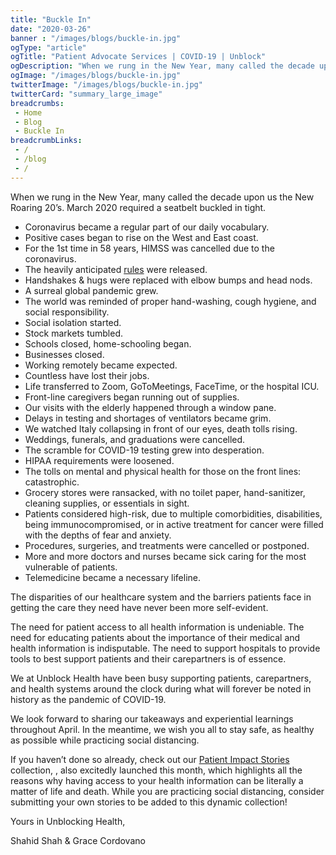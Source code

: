 ```yaml
--- 
title: "Buckle In"
date: "2020-03-26"
banner : "/images/blogs/buckle-in.jpg"
ogType: "article"
ogTitle: "Patient Advocate Services | COVID-19 | Unblock"
ogDescription: "When we rung in the New Year, many called the decade upon us the New Roaring 20’s. March 2020 required a seatbelt buckled in tight."
ogImage: "/images/blogs/buckle-in.jpg"
twitterImage: "/images/blogs/buckle-in.jpg"
twitterCard: "summary_large_image"
breadcrumbs:
 - Home
 - Blog
 - Buckle In
breadcrumbLinks:
 - / 
 - /blog
 - / 
---
```


When we rung in the New Year, many called the decade upon us the New Roaring 20’s. March 2020 required a seatbelt buckled in tight.

- Coronavirus became a regular part of our daily vocabulary.
- Positive cases began to rise on the West and East coast.
- For the 1st time in 58 years, HIMSS was cancelled due to the coronavirus.
- The heavily anticipated <a href="https://www.healthit.gov/curesrule/" target="_blank">rules</a> were released.
- Handshakes & hugs were replaced with elbow bumps and head nods.
- A surreal global pandemic grew.
- The world was reminded of proper hand-washing, cough hygiene, and social responsibility.
- Social isolation started.
- Stock markets tumbled.
- Schools closed, home-schooling began.
- Businesses closed.
- Working remotely became expected.
- Countless have lost their jobs.
- Life transferred to Zoom, GoToMeetings, FaceTime, or the hospital ICU.
- Front-line caregivers began running out of supplies.
- Our visits with the elderly happened through a window pane.
- Delays in testing and shortages of ventilators became grim.
- We watched Italy collapsing in front of our eyes, death tolls rising.
- Weddings, funerals, and graduations were cancelled.
- The scramble for COVID-19 testing grew into desperation.
- HIPAA requirements were loosened.
- The tolls on mental and physical health for those on the front lines: catastrophic.
- Grocery stores were ransacked, with no toilet paper, hand-sanitizer, cleaning supplies, or essentials in sight.
- Patients considered high-risk, due to multiple comorbidities, disabilities, being immunocompromised, or in active treatment for cancer were filled with the depths of fear and anxiety.
- Procedures, surgeries, and treatments were cancelled or postponed.
- More and more doctors and nurses became sick caring for the most vulnerable of patients.
- Telemedicine became a necessary lifeline.

The disparities of our healthcare system and the barriers patients face in getting the care they need have never been more self-evident.

The need for patient access to all health information is undeniable.  The need for educating patients about the importance of their medical and health information is indisputable. The need to support hospitals to provide tools to best support patients and their carepartners is of essence.

We at Unblock Health have been busy supporting patients, carepartners, and health systems around the clock during what will forever be noted in history as the pandemic of COVID-19. 

We look forward to sharing our takeaways and experiential learnings throughout April. In the meantime, we wish you all to stay safe, as healthy as possible while practicing social distancing.

If you haven’t done so already, check out our [Patient Impact Stories](https://www.unblock.health/patient-impact-stories/) collection, , also excitedly launched this month, which highlights all the reasons why having access to your health information can be literally a matter of life and death. While you are practicing social distancing, consider submitting your own stories to be added to this dynamic collection!




Yours in Unblocking Health,

Shahid Shah & Grace Cordovano